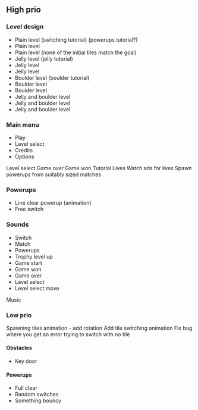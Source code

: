 ## High prio

### Level design

- Plain level (switching tutorial) (powerups tutorial?)
- Plain level
- Plain level (none of the initial tiles match the goal)
- Jelly level (jelly tutorial)
- Jelly level
- Jelly level
- Boulder level (boulder tutorial)
- Boulder level
- Boulder level
- Jelly and boulder level
- Jelly and boulder level
- Jelly and boulder level

### Main menu

- Play
- Level select
- Credits
- Options

Level select
Game over
Game won
Tutorial
Lives
Watch ads for lives
Spawn powerups from suitably sized matches

### Powerups

- Line clear powerup (animation)
- Free switch

### Sounds

- Switch
- Match
- Powerups
- Trophy level up
- Game start
- Game won
- Game over
- Level select
- Level select move

Music

### Low prio

Spawning tiles animation - add rotation
Add tile switching animation
Fix bug where you get an error trying to switch with no tile

#### Obstacles

- Key door

#### Powerups

- Full clear
- Random switches
- Something bouncy
